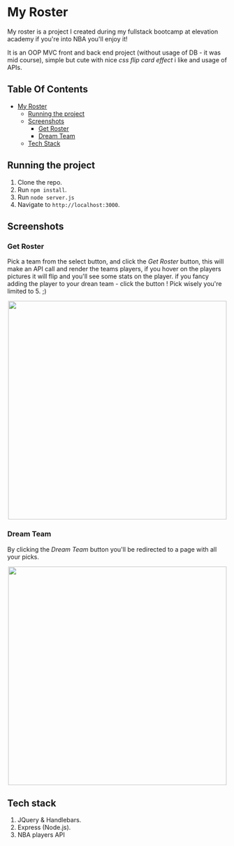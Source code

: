 # My Roster

My roster is a project I created during my fullstack bootcamp at elevation academy if you're into NBA you'll enjoy it!

 It is an OOP MVC front and back end project (without usage of DB - it was mid course), simple but cute with nice *css flip card effect* i like and usage of APIs.

<!-- Demo: [https://react-bank-eitang.herokuapp.com/](https://react-bank-eitang.herokuapp.com/) -->

## Table Of Contents
- [My Roster](#MyRoster)
  * [Running the project](#running-the-project)
  * [Screenshots](#screenshots)
    + [Get Roster](#GetRoster)
    + [Dream Team](#DreamTeam)
  * [Tech Stack](#tech-stack)


## Running the project

1. Clone the repo.
2. Run `npm install`.
3. Run `node server.js`
4. Navigate to `http://localhost:3000`.

## Screenshots

### Get Roster
Pick a team from the select button, and click the *Get Roster* button, this will make an API call and render the teams players, if you hover on the players pictures it will flip and you'll see some stats on the player. if you fancy adding the player to your drean team - click the button ! Pick wisely you're limited to 5. ;) 

<p align="center"><img src="imgs4reaadme/regPage.png" width="500" /></p>

### Dream Team 

By clicking the *Dream Team* button you'll be redirected to a page with all your picks.

<p align="center"><img src="imgs4reaadme/drmTeamPage.png" width="500" /></p>


## Tech stack
1. JQuery & Handlebars. 
2. Express (Node.js).
3. NBA players API
